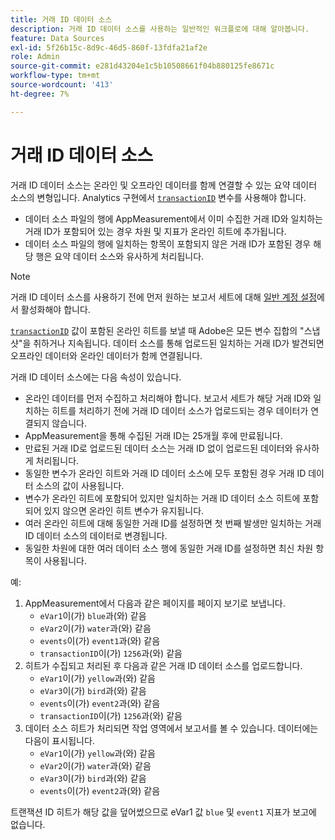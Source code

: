 ```yaml
---
title: 거래 ID 데이터 소스
description: 거래 ID 데이터 소스를 사용하는 일반적인 워크플로에 대해 알아봅니다.
feature: Data Sources
exl-id: 5f26b15c-8d9c-46d5-860f-13fdfa21af2e
role: Admin
source-git-commit: e281d43204e1c5b10508661f04b880125fe8671c
workflow-type: tm+mt
source-wordcount: '413'
ht-degree: 7%

---
```


# 거래 ID 데이터 소스

거래 ID 데이터 소스는 온라인 및 오프라인 데이터를 함께 연결할 수 있는 요약 데이터 소스의 변형입니다. Analytics 구현에서 [`transactionID`](/help/implement/vars/page-vars/transactionid.md) 변수를 사용해야 합니다.

* 데이터 소스 파일의 행에 AppMeasurement에서 이미 수집한 거래 ID와 일치하는 거래 ID가 포함되어 있는 경우 차원 및 지표가 온라인 히트에 추가됩니다.
* 데이터 소스 파일의 행에 일치하는 항목이 포함되지 않은 거래 ID가 포함된 경우 해당 행은 요약 데이터 소스와 유사하게 처리됩니다.

>[!NOTE]
>
>거래 ID 데이터 소스를 사용하기 전에 먼저 원하는 보고서 세트에 대해 [일반 계정 설정](/help/admin/admin/c-manage-report-suites/c-edit-report-suites/general/general-acct-settings-admin.md)에서 활성화해야 합니다.

[`transactionID`](/help/implement/vars/page-vars/transactionid.md) 값이 포함된 온라인 히트를 보낼 때 Adobe은 모든 변수 집합의 &quot;스냅샷&quot;을 취하거나 지속됩니다. 데이터 소스를 통해 업로드된 일치하는 거래 ID가 발견되면 오프라인 데이터와 온라인 데이터가 함께 연결됩니다.

거래 ID 데이터 소스에는 다음 속성이 있습니다.

* 온라인 데이터를 먼저 수집하고 처리해야 합니다. 보고서 세트가 해당 거래 ID와 일치하는 히트를 처리하기 전에 거래 ID 데이터 소스가 업로드되는 경우 데이터가 연결되지 않습니다.
* AppMeasurement을 통해 수집된 거래 ID는 25개월 후에 만료됩니다.
* 만료된 거래 ID로 업로드된 데이터 소스는 거래 ID 없이 업로드된 데이터와 유사하게 처리됩니다.
* 동일한 변수가 온라인 히트와 거래 ID 데이터 소스에 모두 포함된 경우 거래 ID 데이터 소스의 값이 사용됩니다.
* 변수가 온라인 히트에 포함되어 있지만 일치하는 거래 ID 데이터 소스 히트에 포함되어 있지 않으면 온라인 히트 변수가 유지됩니다.
* 여러 온라인 히트에 대해 동일한 거래 ID를 설정하면 첫 번째 발생만 일치하는 거래 ID 데이터 소스의 데이터로 변경됩니다.
* 동일한 차원에 대한 여러 데이터 소스 행에 동일한 거래 ID를 설정하면 최신 차원 항목이 사용됩니다.

예:

1. AppMeasurement에서 다음과 같은 페이지를 페이지 보기로 보냅니다.
   * `eVar1`이(가) `blue`과(와) 같음
   * `eVar2`이(가) `water`과(와) 같음
   * `events`이(가) `event1`과(와) 같음
   * `transactionID`이(가) `1256`과(와) 같음
2. 히트가 수집되고 처리된 후 다음과 같은 거래 ID 데이터 소스를 업로드합니다.
   * `eVar1`이(가) `yellow`과(와) 같음
   * `eVar3`이(가) `bird`과(와) 같음
   * `events`이(가) `event2`과(와) 같음
   * `transactionID`이(가) `1256`과(와) 같음
3. 데이터 소스 히트가 처리되면 작업 영역에서 보고서를 볼 수 있습니다. 데이터에는 다음이 표시됩니다.
   * `eVar1`이(가) `yellow`과(와) 같음
   * `eVar2`이(가) `water`과(와) 같음
   * `eVar3`이(가) `bird`과(와) 같음
   * `events`이(가) `event2`과(와) 같음

트랜잭션 ID 히트가 해당 값을 덮어썼으므로 eVar1 값 `blue` 및 `event1` 지표가 보고에 없습니다.
